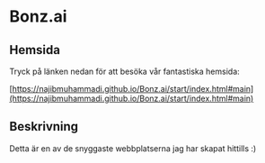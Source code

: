 # Bonz.ai
## Hemsida
Tryck på länken nedan för att besöka vår fantastiska hemsida:

[https://najibmuhammadi.github.io/Bonz.ai/start/index.html#main](https://najibmuhammadi.github.io/Bonz.ai/start/index.html#main)

## Beskrivning
Detta är en av de snyggaste webbplatserna jag har skapat hittills :)
